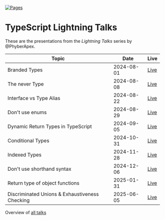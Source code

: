 [![Pages](https://github.com/PhyberApex/typescript-lightning-talks/actions/workflows/deploy-docs.yml/badge.svg)](https://phyberapex.github.io/typescript-lightning-talks/)

# TypeScript Lightning Talks

These are the presentations from the _Lightning Talks_ series by @PhyberApex.

| Topic                              | Date       | Live                                                                                                |
|------------------------------------|------------|-----------------------------------------------------------------------------------------------------|
| Branded Types                      | 2024-08-01 | [Live](https://phyberapex.github.io/typescript-lightning-talks/01-branded-types/)                   |
| The never Type                     | 2024-08-08 | [Live](https://phyberapex.github.io/typescript-lightning-talks/02-the-never-type/)                  |
| Interface vs Type Alias            | 2024-08-22 | [Live](https://phyberapex.github.io/typescript-lightning-talks/03-interface-vs-type-alias/)         |
| Don't use enums                    | 2024-08-29 | [Live](https://phyberapex.github.io/typescript-lightning-talks/04-dont-use-enums/)                  |
| Dynamic Return Types in TypeScript | 2024-09-05 | [Live](https://phyberapex.github.io/typescript-lightning-talks/05-return-type-by-parameter/)        |
| Conditional Types                  | 2024-10-31 | [Live](https://phyberapex.github.io/typescript-lightning-talks/06-conditional-types/)               |
| Indexed Types                      | 2024-11-28 | [Live](https://phyberapex.github.io/typescript-lightning-talks/07-indexed-types/)                   |
| Don't use shorthand syntax         | 2024-12-06 | [Live](https://phyberapex.github.io/typescript-lightning-talks/08-dont-use-shorthand-syntax/)       |
| Return type of object functions    | 2025-01-31 | [Live](https://phyberapex.github.io/typescript-lightning-talks/09-return-type-of-object-functions/) |
| Discriminated Unions & Exhaustiveness Checking | 2025-06-05 | [Live](https://phyberapex.github.io/typescript-lightning-talks/10-discriminated-unions/) |

Overview of [all talks](https://phyberapex.github.io/typescript-lightning-talks/)
